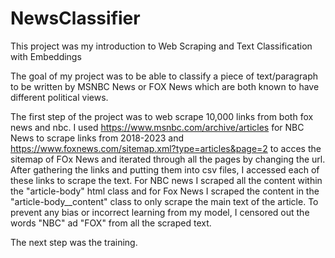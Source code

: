 # NewsClassifier

This project was my introduction to Web Scraping and Text Classification with Embeddings

The goal of my project was to be able to classify a piece of text/paragraph to be written by MSNBC News or FOX News which are both known to have different political views.

The first step of the project was to web scrape 10,000 links from both fox news and nbc. I used https://www.msnbc.com/archive/articles for NBC News to scrape links from 2018-2023 and https://www.foxnews.com/sitemap.xml?type=articles&page=2 to acces the sitemap of FOx News and iterated through all the pages by changing the url. After gathering the links and putting them into csv files, I accessed each of these links to scrape the text. For NBC news I scraped all the content within the "article-body" html class and for Fox News I scraped the content in the "article-body__content" class to only scrape the main text of the article. To prevent any bias or incorrect learning from my model, I censored out the words "NBC" ad "FOX" from all the scraped text.

The next step was the training. 

